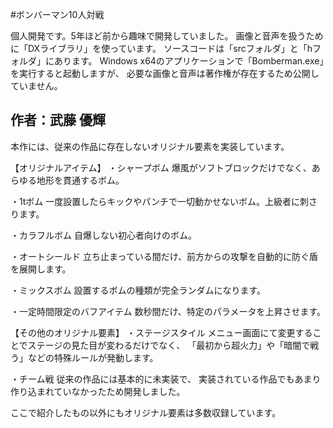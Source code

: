 #ボンバーマン10人対戦

個人開発です。5年ほど前から趣味で開発していました。
画像と音声を扱うために「DXライブラリ」を使っています。
ソースコードは「srcフォルダ」と「hフォルダ」にあります。
Windows x64のアプリケーションで「Bomberman.exe」を実行すると起動しますが、
必要な画像と音声は著作権が存在するため公開していません。

作者：武藤 優輝
---------------------------------------------------------------------------------

本作には、従来の作品に存在しないオリジナル要素を実装しています。

【オリジナルアイテム】
・シャープボム
	爆風がソフトブロックだけでなく、あらゆる地形を貫通するボム。

・1tボム
	一度設置したらキックやパンチで一切動かせないボム。上級者に刺さります。

・カラフルボム
	自爆しない初心者向けのボム。

・オートシールド
	立ち止まっている間だけ、前方からの攻撃を自動的に防ぐ盾を展開します。

・ミックスボム
	設置するボムの種類が完全ランダムになります。

・一定時間限定のバフアイテム
	数秒間だけ、特定のパラメータを上昇させます。


【その他のオリジナル要素】
・ステージスタイル
	メニュー画面にて変更することでステージの見た目が変わるだけでなく、
	「最初から超火力」や「暗闇で戦う」などの特殊ルールが発動します。

・チーム戦
	従来の作品には基本的に未実装で、
	実装されている作品でもあまり作り込まれていなかったため開発しました。

ここで紹介したもの以外にもオリジナル要素は多数収録しています。
